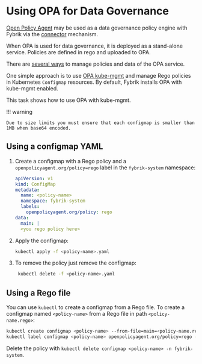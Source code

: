 # Using OPA for Data Governance
[Open Policy Agent](https://www.openpolicyagent.org/) may be used as a data governance policy engine with Fybrik via the [connector](https://fybrik.io/dev/concepts/connectors/) mechanism.

When OPA is used for data governance, it is deployed as a stand-alone service.  Policies are defined in rego and uploaded to OPA.

There are [several ways](https://www.openpolicyagent.org/docs/latest/management/) to manage policies and data of the OPA service. 

One simple approach is to use [OPA kube-mgmt](https://github.com/open-policy-agent/kube-mgmt) and manage Rego policies in Kubernetes `Configmap` resources. By default, Fybrik installs OPA with kube-mgmt enabled. 

This task shows how to use OPA with kube-mgmt.

!!! warning 
    
    Due to size limits you must ensure that each configmap is smaller than 1MB when base64 encoded.

## Using a configmap YAML

1. Create a configmap with a Rego policy and a `openpolicyagent.org/policy=rego` label in the `fybrik-system` namespace:
    ```yaml
    apiVersion: v1
    kind: ConfigMap
    metadata:
      name: <policy-name>
      namespace: fybrik-system
      labels:
        openpolicyagent.org/policy: rego
    data:
      main: |
      <you rego policy here>
    ```
1. Apply the configmap:
    ```bash
    kubectl apply -f <policy-name>.yaml
    ```
1. To remove the policy just remove the configmap:
   ```bash
    kubectl delete -f <policy-name>.yaml
   ```

## Using a Rego file

You can use `kubectl` to create a configmap from a Rego file. To create a configmap named `<policy-name>` from a Rego file in path `<policy-name.rego>`:

```bash
kubectl create configmap <policy-name> --from-file=main=<policy-name.rego> -n fybrik-system
kubectl label configmap <policy-name> openpolicyagent.org/policy=rego -n fybrik-system
```

Delete the policy with `kubectl delete configmap <policy-name> -n fybrik-system`.
